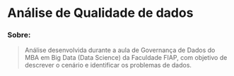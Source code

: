 # Análise de Qualidade de dados


### Sobre:
> Análise desenvolvida durante a aula de Governança de Dados do MBA em Big Data (Data Science) da Faculdade FIAP, com objetivo de descrever o cenário e identificar os problemas de dados.
